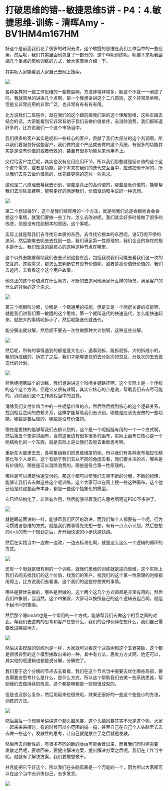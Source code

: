 # 打破思维的错--敏捷思维5讲 - P4：4.敏捷思维-训练 - 清晖Amy - BV1HM4m167HM

好这个是前面我们花了很多的时间去讲，这个敏捷的思维在我们工作当中的一些应用，然后呢，我们其实里面也包含了一部分的，这个叫呃训练呃，呃接下来呃我会摘几个重点的思维训练的方式，给大家简单介绍一下。

其实呃大家能看到大家自己去网上搜索。

![](img/3a6e8b919d396407b4cd8f0389002700_1.png)

各种各样的一些工作思维的一些模型啊，方法非常非常多，额这个不就一一阐述了吗，我就简单的讲讲几个点啊，第一个我想讲讲这个二八原则，这个非常简单啊，但是又非常应用的非常广泛，也非常有有有有有用。

比方说我们二班院作，就在我们的这个跟前面我们讲的这个理解思维，这些实践去结合的话，大家能看到它非常有助于我们去做价值排序，去消除浪费，我们都知道好多的，比方说我们一个这个市场当中。

我们很多的客户其实是呃和一些核心的客户，贡献了我们大部分的这个利润啊，所以我们要服务好这些客户，我们做的这个产品或者做的这个系统，有很多的功能其实是是没有价值的或者低效的，甚至有很多功能从来也用不上。

交付给客户之后呢，其实也没有应用应用环节，所以我们那些就是低价值的这个这个这个需求，或者是功能，那个本来在我们的迭代交互当中，应该把他干掉的，所以我们去先去做价值高的，优先级更高的这些一些需求。

这也是二八原理去帮我去识别，哪些是真正的高价值的，哪些是低价值的，能够帮我们去消除浪费啊，能够更好的满足我们，价值驱动和争议的一种思想。



![](img/3a6e8b919d396407b4cd8f0389002700_3.png)

第二个想加强5Y，这个是我们经常用的一个方法，就是呃我们总是会额呃会会会想这个事情，就我们要做一些工作，怎么去改进呢，我们其实好多时候做了很多的改进，但是没有找到根本的原因，这个事呢。

实际上就是帮我们去寻找它本质的东西，去寻找它根本的东西呃，说5万呢不停的追问，然后能够去呃去去找到一些，我们满足第一性原理的，我们企业的存在的根本是什么，我们改进的最核心的这种这种节点在哪里。

这个以外去能够帮助我们去去识别这些东西，包括我说我们可能去看我们这一次的交互的，这些需求，那怎么去判断它有没有价值呢，或者是高价值低价值的，我们去追问，去看看这个这个用户故事。

他真正的这个价值点在什么地方，不断的去追问他满足什么样的场景，满足客户的什么的背后的这个需求。

![](img/3a6e8b919d396407b4cd8f0389002700_5.png)

第三个呢额叫分解，分解是一个额通用的技能，但是又是一个呃挺关键的技能啊，就是我们讲我们第一敏捷的这个思维，第一个就叫迭代的快速迭代，怎么能快速起来，就把大的事情呃拆小了，然后呢能迭代就迭代。

能分解出就分解，然后呃不要去一次性做那种大计划啊，这种这些分解。

![](img/3a6e8b919d396407b4cd8f0389002700_7.png)

然后呢，所有的事情遇到的都是逢大化小，遇事则拆，能拆就拆，大的拆成小的，粗的拆成细的，拆完了之后，我们才能够更快的去分批次的交互，分批次的去去做迭代的计划。



![](img/3a6e8b919d396407b4cd8f0389002700_9.png)

然后呢呃第四个的训练，我们想讲讲这个叫呃关键路径啊，这个实际上是一个传统的这个这个方法，但是它又很有效啊，其实它核心的点是说，帮助我们去去尽可能的，消除我们这个工作流程当中的浪费。

消除我们交付价值当中的一些呃低价值的点，然后然后找到核心的这个逻辑关系，找到相互之间的依赖关系，这样才能帮助我们去识别，哪些是应该先去做的一些功能，哪些是要后做的，哪些是没有价值的。

哪些是更快的能够帮我们去排计划的，这个是一个呃挺挺有用的一个一个方式啊，然后第五个想讲讲画布，当然这里边有很多很多的画布，实际上画布它核心是一个呃结构化的一个东西，就是实际上是让我们去呃去重新思考啊。

重新在大脑里去去，各种重组我们的思维维度的呃，所以我们有各种发布相应化精英化布个人发布，这个有助于我们去从不同的角度去看，我们要关注的点，哪些是有价值的，哪些是可以消除浪费的，哪些是符合第一性原理的。

哪些是可以满足快速交付的，那这个都可以帮我们去呃不断的分解，不断的梳理，能够让我们去去做这些这个呃训练，这个大家可以在网上搜一些这种画布，这个他已经是对这些画布本身，都是一些这个抽象化的模型。

它已经结构化了，非常有作用，然后能够带着我们去思考啊啊这PDC不多讲了。

![](img/3a6e8b919d396407b4cd8f0389002700_11.png)

就是跟前面讲的一样，能够帮我们区区的改进，而我们每个人都要有一个呃，行为习惯或者思维的方式，就是我们做事情先先想一想，有有一点点小计划，然后想想的小小的有一个规划之后，开开始快速的小步快跑快跑。

然后在实践当中一边做一边改，一边去标准化啊，就是这么这么一个逻辑的循环的方式。

![](img/3a6e8b919d396407b4cd8f0389002700_13.png)

还有一个呃就是很有用的一个训练，就我们思维的训练就是逆向思维，这个实际上我们去呃去找我们的这个价值，找我们的客户，找我们的这个第一性原理的时候都用得上，比方说我们去看诶，这个我们的这些你想做的事情。

哪些是要优先做的，哪些是后做的，这个两个这几个方式都都是非常有用的，然后我们四象限，当当然，这个四象限，大家可以按照自己的这个逻辑去组合啊，就组不组不同的象限。

然后那个嗯smart也是一个常用的一个方式，能够帮我们去做这个相互之间的对比，帮我们去逆向的思考和客户在想什么，我们的合作伙伴在想什么，我们自己需要改进哪些地方。



![](img/3a6e8b919d396407b4cd8f0389002700_15.png)

然后决策模型的训练也是一样，大家就可以看这个决策树和这个五骨突破，这个都是很很典型的这个模型抽取出来的一种，其中有方法，思维方方式啊，他还可以，其实他的呃逻辑也都是说分解，分解完了。

我们基于这个分解的节点去去看看，我们在这个节点当中需要去优化哪些局部，要去需要去思考什么是什么，是什么方式，所以这个帮助我们去做一些系统思维，帮助我们去做持续的改进，这个都是啊都是一些很很成型的。

但是也没那么复杂，然后用起来也很快呃，效果还很好的一些这个些些小的方法，训练的方法。

![](img/3a6e8b919d396407b4cd8f0389002700_17.png)

然后最后一个想简单讲讲这个额头脑风暴，这个头脑风暴其实不光是这个呃，大家一起来来来探讨，有的时候可以小范围的搞一搞，甚至自己在自己个人头脑里去去去做一些这个，发散性的思考，让自己就是放空了之后就是发散。

然后再去创新性的，有很多不同的新的idea可能会冒出来，而且我们同时呢需要发散之后呢，要收回来，要提出解决方案，提出解决方案之后呢，我们在工作当中呃，就就有了解决方案，我们要敢想敢干。

并且能把它干好这个，所以我们在头脑风暴是一个万能的一个，因为所以大家都可以在这个当中去训练自己，去多发言。



![](img/3a6e8b919d396407b4cd8f0389002700_19.png)